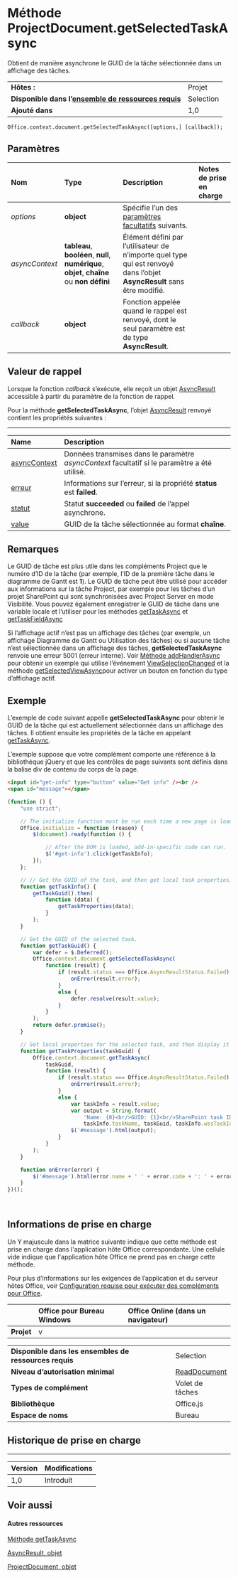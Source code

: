 
# Méthode ProjectDocument.getSelectedTaskAsync
Obtient de manière asynchrone le GUID de la tâche sélectionnée dans un affichage des tâches.

|||
|:-----|:-----|
|**Hôtes :**|Projet|
|**Disponible dans l’[ensemble de ressources requis](../../docs/overview/specify-office-hosts-and-api-requirements.md)**|Selection|
|**Ajouté dans**|1,0|

```
Office.context.document.getSelectedTaskAsync([options,] [callback]);
```


## Paramètres



|**Nom**|**Type**|**Description**|**Notes de prise en charge**|
|:-----|:-----|:-----|:-----|
| _options_|**object**|Spécifie l’un des [paramètres facultatifs](../../docs/develop/asynchronous-programming-in-office-add-ins.md#passing-optional-parameters-to-asynchronous-methods) suivants.||
| _asyncContext_|**tableau**, **booléen**, **null**, **numérique**, **objet**, **chaîne** ou **non défini**|Élément défini par l’utilisateur de n’importe quel type qui est renvoyé dans l’objet **AsyncResult** sans être modifié.||
| _callback_|**object**|Fonction appelée quand le rappel est renvoyé, dont le seul paramètre est de type **AsyncResult**.||

## Valeur de rappel

Lorsque la fonction _callback_ s’exécute, elle reçoit un objet [AsyncResult](../../reference/shared/asyncresult.md) accessible à partir du paramètre de la fonction de rappel.

Pour la méthode **getSelectedTaskAsync**, l’objet [AsyncResult](../../reference/shared/asyncresult.md) renvoyé contient les propriétés suivantes :


****


|**Name**|**Description**|
|:-----|:-----|
|[asyncContext](../../reference/shared/asyncresult.asynccontext.md)|Données transmises dans le paramètre _asyncContext_ facultatif si le paramètre a été utilisé.|
|[erreur](../../reference/shared/asyncresult.error.md)|Informations sur l’erreur, si la propriété **status** est **failed**.|
|[statut](../../reference/shared/asyncresult.status.md)|Statut **succeeded** ou **failed** de l’appel asynchrone.|
|[value](../../reference/shared/asyncresult.value.md)|GUID de la tâche sélectionnée au format **chaîne**.|

## Remarques

Le GUID de tâche est plus utile dans les compléments Project que le numéro d’ID de la tâche (par exemple, l’ID de la première tâche dans le diagramme de Gantt est **1**). Le GUID de tâche peut être utilisé pour accéder aux informations sur la tâche Project, par exemple pour les tâches d’un projet SharePoint qui sont synchronisées avec Project Server en mode Visibilité. Vous pouvez également enregistrer le GUID de tâche dans une variable locale et l’utiliser pour les méthodes [getTaskAsync](../../reference/shared/projectdocument.gettaskasync.md) et [getTaskFieldAsync](../../reference/shared/projectdocument.gettaskfieldasync.md)

Si l’affichage actif n’est pas un affichage des tâches (par exemple, un affichage Diagramme de Gantt ou Utilisation des tâches) ou si aucune tâche n’est sélectionnée dans un affichage des tâches, **getSelectedTaskAsync** renvoie une erreur 5001 (erreur interne). Voir [Méthode addHandlerAsync](../../reference/shared/projectdocument.addhandlerasync.md) pour obtenir un exemple qui utilise l’événement [ViewSelectionChanged](../../reference/shared/projectdocument.viewselectionchanged.event.md) et la méthode [getSelectedViewAsync](../../reference/shared/projectdocument.getselectedviewasync.md)pour activer un bouton en fonction du type d’affichage actif.


## Exemple

L’exemple de code suivant appelle **getSelectedTaskAsync** pour obtenir le GUID de la tâche qui est actuellement sélectionnée dans un affichage des tâches. Il obtient ensuite les propriétés de la tâche en appelant [getTaskAsync](../../reference/shared/projectdocument.gettaskasync.md).

L’exemple suppose que votre complément comporte une référence à la bibliothèque jQuery et que les contrôles de page suivants sont définis dans la balise div de contenu du corps de la page.




```HTML
<input id="get-info" type="button" value="Get info" /><br />
<span id="message"></span>
```




```js
(function () {
    "use strict";

    // The initialize function must be run each time a new page is loaded.
    Office.initialize = function (reason) {
        $(document).ready(function () {

            // After the DOM is loaded, add-in-specific code can run.
            $('#get-info').click(getTaskInfo);
        });
    };

    // // Get the GUID of the task, and then get local task properties.
    function getTaskInfo() {
        getTaskGuid().then(
            function (data) {
                getTaskProperties(data);
            }
        );
    }

    // Get the GUID of the selected task.
    function getTaskGuid() {
        var defer = $.Deferred();
        Office.context.document.getSelectedTaskAsync(
            function (result) {
                if (result.status === Office.AsyncResultStatus.Failed) {
                    onError(result.error);
                }
                else {
                    defer.resolve(result.value);
                }
            }
        );
        return defer.promise();
    }

    // Get local properties for the selected task, and then display it in the add-in.
    function getTaskProperties(taskGuid) {
        Office.context.document.getTaskAsync(
            taskGuid,
            function (result) {
                if (result.status === Office.AsyncResultStatus.Failed) {
                    onError(result.error);
                }
                else {
                    var taskInfo = result.value;
                    var output = String.format(
                        'Name: {0}<br/>GUID: {1}<br/>SharePoint task ID: {2}<br/>Resource names: {3}',
                        taskInfo.taskName, taskGuid, taskInfo.wssTaskId, taskInfo.resourceNames);
                    $('#message').html(output);
                }
            }
        );
    }

    function onError(error) {
        $('#message').html(error.name + ' ' + error.code + ': ' + error.message);
    }
})();

    


```


## Informations de prise en charge


Un Y majuscule dans la matrice suivante indique que cette méthode est prise en charge dans l'application hôte Office correspondante. Une cellule vide indique que l'application hôte Office ne prend pas en charge cette méthode.

Pour plus d’informations sur les exigences de l’application et du serveur hôtes Office, voir [Configuration requise pour exécuter des compléments pour Office](../../docs/overview/requirements-for-running-office-add-ins.md).


||**Office pour Bureau Windows**|**Office Online (dans un navigateur)**|
|:-----|:-----|:-----|
|**Projet**|v||

|||
|:-----|:-----|
|**Disponible dans les ensembles de ressources requis**|Selection|
|**Niveau d’autorisation minimal**|[ReadDocument](../../docs/develop/requesting-permissions-for-api-use-in-content-and-task-pane-add-ins.md)|
|**Types de complément**|Volet de tâches|
|**Bibliothèque**|Office.js|
|**Espace de noms**|Bureau|

## Historique de prise en charge



****


|**Version**|**Modifications**|
|:-----|:-----|
|1,0|Introduit|

## Voir aussi



#### Autres ressources


[Méthode getTaskAsync](../../reference/shared/projectdocument.gettaskasync.md)

[AsyncResult, objet](../../reference/shared/asyncresult.md)

[ProjectDocument, objet](../../reference/shared/projectdocument.projectdocument.md)
